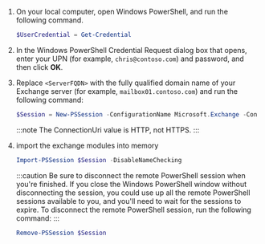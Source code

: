 1. On your local computer, open Windows PowerShell, and run the following command.

    ```powershell
    $UserCredential = Get-Credential
    ```

2. In the Windows PowerShell Credential Request dialog box that opens, enter your UPN (for example, `chris@contoso.com`) and password, and then click **OK**.

3. Replace `<ServerFQDN>` with the fully qualified domain name of your Exchange server (for example, `mailbox01.contoso.com`) and run the following command:

    ```powershell
    $Session = New-PSSession -ConfigurationName Microsoft.Exchange -ConnectionUri http://<ServerFQDN>/PowerShell/ -Authentication Kerberos -Credential $UserCredential
    ```

    :::note
    The ConnectionUri value is HTTP, not HTTPS.
    :::

4. import the exchange modules into memory

    ```powershell
    Import-PSSession $Session -DisableNameChecking
    ```

    :::caution
    Be sure to disconnect the remote PowerShell session when you're finished. If you close the Windows PowerShell window without disconnecting the session, you could use up all the remote PowerShell sessions available to you, and you'll need to wait for the sessions to expire. To disconnect the remote PowerShell session, run the following command:
    :::

    ```powershell
    Remove-PSSession $Session
    ```
